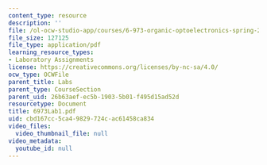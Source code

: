 ```yaml
---
content_type: resource
description: ''
file: /ol-ocw-studio-app/courses/6-973-organic-optoelectronics-spring-2003/cbd167cc5ca49829724cac61458ca834_6973Lab1.pdf
file_size: 127125
file_type: application/pdf
learning_resource_types:
- Laboratory Assignments
license: https://creativecommons.org/licenses/by-nc-sa/4.0/
ocw_type: OCWFile
parent_title: Labs
parent_type: CourseSection
parent_uid: 26b63aef-ec5b-1903-5b01-f495d15ad52d
resourcetype: Document
title: 6973Lab1.pdf
uid: cbd167cc-5ca4-9829-724c-ac61458ca834
video_files:
  video_thumbnail_file: null
video_metadata:
  youtube_id: null
---
```

